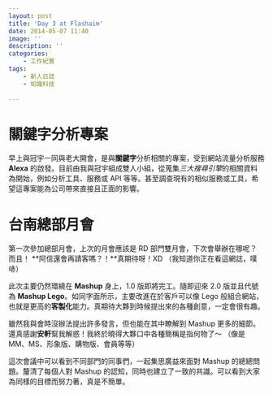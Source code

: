 ```yaml
---
layout: post
title: 'Day 3 at Flashaim'
date: 2014-05-07 11:40
image: ''
description: ''
categories:
    - 工作紀實
tags:
    - 新人日誌
    - 知識科技
 
---
```

# 關鍵字分析專案
早上與冠宇一同與老大開會，是與**關鍵字**分析相關的專案，受到網站流量分析服務 **Alexa** 的啟發。目前由我與冠宇組成雙人小組，從蒐集*三大搜尋引擎*的相關資料為開始，例如分析工具、服務或 API 等等。甚至調查現有的相似服務或工具，希望這專案能為公司帶來直接且正面的影響。

# 台南總部月會
第一次參加總部月會，上次的月會應該是 RD 部門雙月會，下次會舉辦在哪呢？
而且！
**阿信還會再請客嗎？！**真期待呀！XD （我知道你正在看這網誌，噗哧）

此次主要仍然環繞在 **Mashup** 身上，1.0 版即將完工。隨即迎來 2.0 版並且代號為 **Mashup Lego**。如同字面所示，主要改進在於客戶可以像 Lego 般組合網站，也就是更高的**客製化**能力。真期待大夥到時候提出來的各種創意，一定會很有趣。

雖然我與會時沒辦法提出許多發言，但也能在其中瞭解到 Mashup 更多的細節。還真感謝**安軒**幫我解惑！我終於曉得大夥口中各種簡稱是指何物了～ （像是 MM、MS、形象版、購物版、會員等等）

這次會議中可以看到不同部門的同事們，一起集思廣益來面對 Mashup 的總總問題。釐清了每個人對 Mashup 的認知，同時也建立了一致的共識。可以看到大家為同樣的目標而努力著，真是不簡單。
